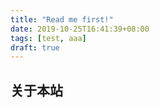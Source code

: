 ```yaml
---
title: "Read me first!"
date: 2019-10-25T16:41:39+08:00
tags: [test, aaa]
draft: true
---
```


## 关于本站

